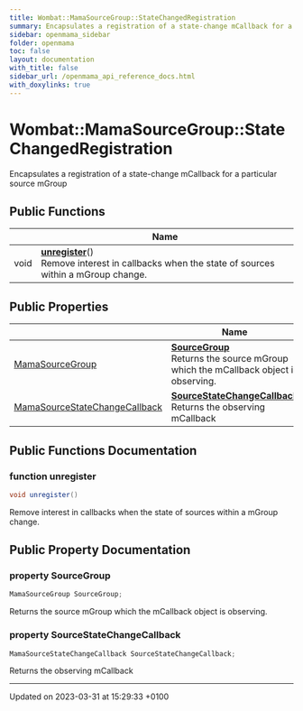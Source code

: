 ```yaml
---
title: Wombat::MamaSourceGroup::StateChangedRegistration
summary: Encapsulates a registration of a state-change mCallback for a particular source mGroup 
sidebar: openmama_sidebar
folder: openmama
toc: false
layout: documentation
with_title: false
sidebar_url: /openmama_api_reference_docs.html
with_doxylinks: true
---
```


# Wombat::MamaSourceGroup::StateChangedRegistration



Encapsulates a registration of a state-change mCallback for a particular source mGroup 

## Public Functions

|                | Name           |
| -------------- | -------------- |
| void | **[unregister](interfaceWombat_1_1MamaSourceGroup_1_1StateChangedRegistration.html#function-unregister)**()<br>Remove interest in callbacks when the state of sources within a mGroup change.  |

## Public Properties

|                | Name           |
| -------------- | -------------- |
| [MamaSourceGroup](classWombat_1_1MamaSourceGroup.html) | **[SourceGroup](interfaceWombat_1_1MamaSourceGroup_1_1StateChangedRegistration.html#property-sourcegroup)** <br>Returns the source mGroup which the mCallback object is observing.  |
| [MamaSourceStateChangeCallback](interfaceWombat_1_1MamaSourceStateChangeCallback.html) | **[SourceStateChangeCallback](interfaceWombat_1_1MamaSourceGroup_1_1StateChangedRegistration.html#property-sourcestatechangecallback)** <br>Returns the observing mCallback  |

## Public Functions Documentation

### function unregister

```csharp
void unregister()
```

Remove interest in callbacks when the state of sources within a mGroup change. 

## Public Property Documentation

### property SourceGroup

```csharp
MamaSourceGroup SourceGroup;
```

Returns the source mGroup which the mCallback object is observing. 

### property SourceStateChangeCallback

```csharp
MamaSourceStateChangeCallback SourceStateChangeCallback;
```

Returns the observing mCallback 

-------------------------------

Updated on 2023-03-31 at 15:29:33 +0100
